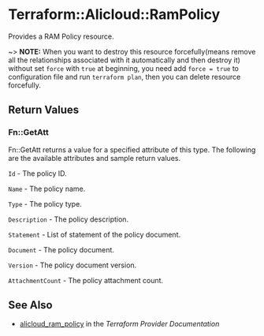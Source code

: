 # Terraform::Alicloud::RamPolicy

Provides a RAM Policy resource. 

~> **NOTE:** When you want to destroy this resource forcefully(means remove all the relationships associated with it automatically and then destroy it) without set `force`  with `true` at beginning, you need add `force = true` to configuration file and run `terraform plan`, then you can delete resource forcefully.

## Return Values

### Fn::GetAtt

Fn::GetAtt returns a value for a specified attribute of this type. The following are the available attributes and sample return values.

`Id` - The policy ID.

`Name` - The policy name.

`Type` - The policy type.

`Description` - The policy description.

`Statement` - List of statement of the policy document.

`Document` - The policy document.

`Version` - The policy document version.

`AttachmentCount` - The policy attachment count.

## See Also

* [alicloud_ram_policy](https://www.terraform.io/docs/providers/alicloud/r/ram_policy.html) in the _Terraform Provider Documentation_